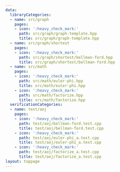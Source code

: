 ```yaml
---
data:
  libraryCategories:
  - name: src/graph
    pages:
    - icon: ':heavy_check_mark:'
      path: src/graph/graph-template.hpp
      title: src/graph/graph-template.hpp
  - name: src/graph/shortest
    pages:
    - icon: ':heavy_check_mark:'
      path: src/graph/shortest/bellman-ford.hpp
      title: src/graph/shortest/bellman-ford.hpp
  - name: src/math
    pages:
    - icon: ':heavy_check_mark:'
      path: src/math/euler-phi.hpp
      title: src/math/euler-phi.hpp
    - icon: ':heavy_check_mark:'
      path: src/math/factorize.hpp
      title: src/math/factorize.hpp
  verificationCategories:
  - name: test/aoj
    pages:
    - icon: ':heavy_check_mark:'
      path: test/aoj/bellman-ford.test.cpp
      title: test/aoj/bellman-ford.test.cpp
    - icon: ':heavy_check_mark:'
      path: test/aoj/euler-phi_a.test.cpp
      title: test/aoj/euler-phi_a.test.cpp
    - icon: ':heavy_check_mark:'
      path: test/aoj/factorize_a.test.cpp
      title: test/aoj/factorize_a.test.cpp
layout: toppage
---
```

